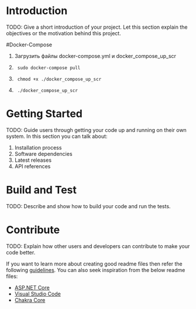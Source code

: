 # Introduction 
TODO: Give a short introduction of your project. Let this section explain the objectives or the motivation behind this project. 

#Docker-Compose
1. Загрузить файлы docker-compose.yml и docker_compose_up_scr
2. 		sudo docker-compose pull
3. 		chmod +x ./docker_compose_up_scr
4. 		./docker_compose_up_scr

# Getting Started
TODO: Guide users through getting your code up and running on their own system. In this section you can talk about:
1.	Installation process
2.	Software dependencies
3.	Latest releases
4.	API references

# Build and Test
TODO: Describe and show how to build your code and run the tests. 

# Contribute
TODO: Explain how other users and developers can contribute to make your code better. 

If you want to learn more about creating good readme files then refer the following [guidelines](https://docs.microsoft.com/en-us/azure/devops/repos/git/create-a-readme?view=azure-devops). You can also seek inspiration from the below readme files:
- [ASP.NET Core](https://github.com/aspnet/Home)
- [Visual Studio Code](https://github.com/Microsoft/vscode)
- [Chakra Core](https://github.com/Microsoft/ChakraCore)